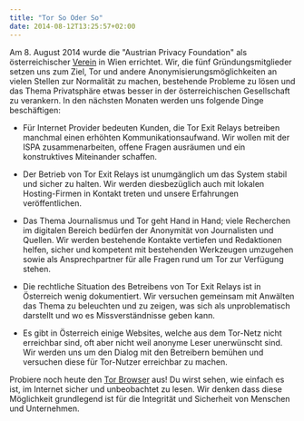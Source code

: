 ```yaml
---
title: "Tor So Oder So"
date: 2014-08-12T13:25:57+02:00
---
```

Am 8. August 2014 wurde die "Austrian Privacy Foundation" als österreichischer [Verein](/kontakt/) in Wien errichtet. Wir, die fünf Gründungsmitglieder setzen uns zum Ziel, Tor und andere Anonymisierungsmöglichkeiten an vielen Stellen zur Normalität zu machen, bestehende Probleme zu lösen und das Thema Privatsphäre etwas besser in der österreichischen Gesellschaft zu verankern. In den nächsten Monaten werden uns folgende Dinge beschäftigen:

* Für Internet Provider bedeuten Kunden, die Tor Exit Relays betreiben manchmal einen erhöhten Kommunikationsaufwand. Wir wollen mit der ISPA zusammenarbeiten, offene Fragen ausräumen und ein konstruktives Miteinander schaffen.

* Der Betrieb von Tor Exit Relays ist unumgänglich um das System stabil und sicher zu halten. Wir werden diesbezüglich auch mit lokalen Hosting-Firmen in Kontakt treten und unsere Erfahrungen veröffentlichen.

* Das Thema Journalismus und Tor geht Hand in Hand; viele Recherchen im digitalen Bereich bedürfen der Anonymität von Journalisten und Quellen. Wir werden bestehende Kontakte vertiefen und Redaktionen helfen, sicher und kompetent mit bestehenden Werkzeugen umzugehen sowie als Ansprechpartner für alle Fragen rund um Tor zur Verfügung stehen.

* Die rechtliche Situation des Betreibens von Tor Exit Relays ist in Österreich wenig dokumentiert. Wir versuchen gemeinsam mit Anwälten das Thema zu beleuchten und zu zeigen, was sich als unproblematisch darstellt und wo es Missverständnisse geben kann.

* Es gibt in Österreich einige Websites, welche aus dem Tor-Netz nicht erreichbar sind, oft aber nicht weil anonyme Leser unerwünscht sind. Wir werden uns um den Dialog mit den Betreibern bemühen und versuchen diese für Tor-Nutzer erreichbar zu machen.

Probiere noch heute den [Tor Browser](https://www.torproject.org/download/download.html) aus! Du wirst sehen, wie einfach es ist, im Internet sicher und unbeobachtet zu lesen. Wir denken dass diese Möglichkeit grundlegend ist für die Integrität und Sicherheit von Menschen und Unternehmen.

